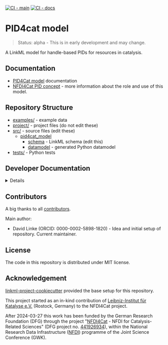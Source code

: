 [![CI - main](https://github.com/nfdi4cat/pid4cat-model/actions/workflows/main.yml/badge.svg?branch=main)](https://github.com/nfdi4cat/pid4cat-model/actions/workflows/main.yml)
[![CI - docs](https://github.com/nfdi4cat/pid4cat-model/actions/workflows/deploy-docs.yml/badge.svg?branch=main)](https://github.com/nfdi4cat/pid4cat-model/actions/workflows/deploy-docs.yml)

# PID4cat model

> Status: alpha - This is in early development and may change.

A LinkML model for handle-based PIDs for resources in catalysis.

## Documentation

- [PID4Cat model](https://nfdi4cat.github.io/pid4cat-model) documentation
- [NFDI4Cat PID concept](nfdi4cat_details.md) - more information about the  role and use of this model.

## Repository Structure

- [examples/](examples/) - example data
- [project/](project/) - project files (do not edit these)
- [src/](src/) - source files (edit these)
  - [pid4cat_model](src/pid4cat_model)
    - [schema](src/pid4cat_model/schema) - LinkML schema
      (edit this)
    - [datamodel](src/pid4cat_model/datamodel) - generated
      Python datamodel
- [tests/](tests/) - Python tests

## Developer Documentation

<details>
Use the `make` command to generate project artefacts:

- `make all`: make everything
- `make deploy`: deploys site
</details>

## Contributors

A big thanks to all [contributors](https://github.com/nfdi4cat/pid4cat-model/graphs/contributors).

Main author:

- David Linke (ORCID: 0000-0002-5898-1820) - Idea and initial setup of repository. Current maintainer.

## License

The code in this repository is distributed under MIT license.

## Acknowledgement

[linkml-project-cookiecutter](https://github.com/linkml/linkml-project-cookiecutter) provided the base setup for this repository.

This project started as an in-kind contribution of [Leibniz-Institut für Katalyse e.V.](https://www.catalysis.de) (Rostock, Germany) to the NFDI4Cat project.

After 2024-03-27 this work has been funded by the German Research Foundation (DFG) through the project "[NFDI4Cat](https://www.nfdi4cat.org) - NFDI for Catalysis-Related Sciences" (DFG project no. [441926934](https://gepris.dfg.de/gepris/projekt/441926934)), within the National Research Data Infrastructure ([NFDI](https://www.nfdi.de)) programme of the Joint Science Conference (GWK).
